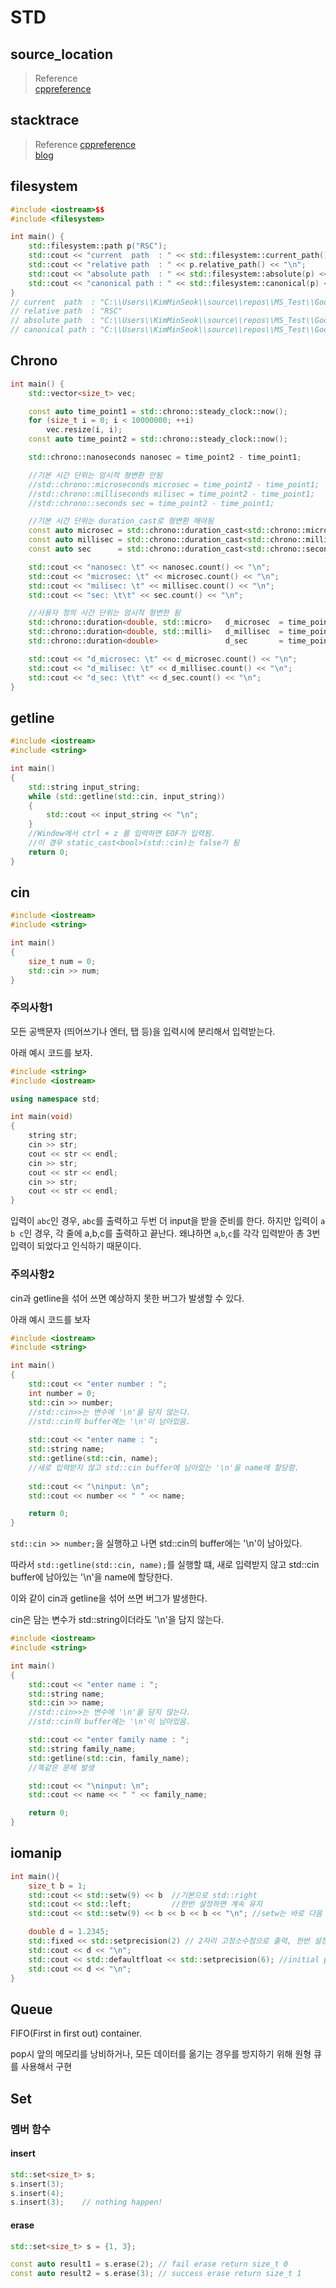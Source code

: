 # STD



## source_location

> Reference  
> [cppreference](https://en.cppreference.com/w/cpp/utility/source_location)

## stacktrace

> Reference
> [cppreference](https://en.cppreference.com/w/cpp/header/stacktrace)  
> [blog](https://www.sandordargo.com/blog/2022/09/21/cpp23-stacktrace-library)  

## filesystem
```cpp
#include <iostream>$$
#include <filesystem>

int main() {
	std::filesystem::path p("RSC");
	std::cout << "current  path  : " << std::filesystem::current_path() << "\n";
	std::cout << "relative path  : " << p.relative_path() << "\n";
	std::cout << "absolute path  : " << std::filesystem::absolute(p) << "\n";
	std::cout << "canonical path : " << std::filesystem::canonical(p) << "\n";
}
// current  path  : "C:\\Users\\KimMinSeok\\source\\repos\\MS_Test\\GoogleTest"
// relative path  : "RSC"
// absolute path  : "C:\\Users\\KimMinSeok\\source\\repos\\MS_Test\\GoogleTest\\RSC"
// canonical path : "C:\\Users\\KimMinSeok\\source\\repos\\MS_Test\\GoogleTest\\RSC"
```

## Chrono
```cpp
int main() {
	std::vector<size_t> vec;

	const auto time_point1 = std::chrono::steady_clock::now();
	for (size_t i = 0; i < 10000000; ++i)
		vec.resize(i, i);
	const auto time_point2 = std::chrono::steady_clock::now();

	std::chrono::nanoseconds nanosec = time_point2 - time_point1;

	//기본 시간 단위는 암시적 형변환 안됨
	//std::chrono::microseconds microsec = time_point2 - time_point1;	//signed integer 55bits
	//std::chrono::milliseconds milisec = time_point2 - time_point1;	//signed integer 45bits
	//std::chrono::seconds sec = time_point2 - time_point1;				//signed integer 35bits

	//기본 시간 단위는 duration_cast로 형변환 해야됨
	const auto microsec = std::chrono::duration_cast<std::chrono::microseconds>(nanosec);	
	const auto millisec = std::chrono::duration_cast<std::chrono::milliseconds>(nanosec);	
	const auto sec		= std::chrono::duration_cast<std::chrono::seconds>(nanosec);		

	std::cout << "nanosec: \t" << nanosec.count() << "\n";
	std::cout << "microsec: \t" << microsec.count() << "\n";
	std::cout << "milisec: \t" << millisec.count() << "\n";
	std::cout << "sec: \t\t" << sec.count() << "\n";

	//사용자 정의 시간 단위는 암시적 형변한 됨
	std::chrono::duration<double, std::micro>	d_microsec	= time_point2 - time_point1;
	std::chrono::duration<double, std::milli>	d_millisec	= time_point2 - time_point1;
	std::chrono::duration<double>				d_sec		= time_point2 - time_point1;

	std::cout << "d_microsec: \t" << d_microsec.count() << "\n";
	std::cout << "d_milisec: \t" << d_millisec.count() << "\n";
	std::cout << "d_sec: \t\t" << d_sec.count() << "\n";
}
```

## getline
```cpp
#include <iostream>
#include <string>

int main() 
{
	std::string input_string;
	while (std::getline(std::cin, input_string))
	{		
		std::cout << input_string << "\n";
	}
	//Window에서 ctrl + z 를 입력하면 EOF가 입력됨.
	//이 경우 static_cast<bool>(std::cin)는 false가 됨
	return 0;
}
```

## cin
```cpp
#include <iostream>
#include <string>

int main() 
{
	size_t num = 0;
	std::cin >> num;	
}
```

### 주의사항1
모든 공백문자 (띄어쓰기나 엔터, 탭 등)을 입력시에 분리해서 입력받는다.

아래 예시 코드를 보자.

```cpp
#include <string>
#include <iostream>

using namespace std;

int main(void)
{	
	string str;
	cin >> str;
  	cout << str << endl;
  	cin >> str;
  	cout << str << endl;
  	cin >> str;
  	cout << str << endl;
}
```

입력이 `abc`인 경우, `abc`를 출력하고 두번 더 input을 받을 준비를 한다. 하지만 입력이 `a b c`인 경우, 각 줄에 a,b,c를 출력하고 끝난다. 왜냐하면 `a`,`b`,`c`를 각각 입력받아 총 3번 입력이 되었다고 인식하기 때문이다.

### 주의사항2
cin과 getline을 섞어 쓰면 예상하지 못한 버그가 발생할 수 있다.

아래 예시 코드를 보자
```cpp
#include <iostream>
#include <string>

int main()
{
	std::cout << "enter number : ";
	int number = 0;
	std::cin >> number;	
	//std::cin>>는 변수에 '\n'을 담지 않는다.
	//std::cin의 buffer에는 '\n'이 남아있음.
		
	std::cout << "enter name : ";
	std::string name;
	std::getline(std::cin, name);
	//새로 입력받지 않고 std::cin buffer에 남아있는 '\n'을 name에 할당함.
	
	std::cout << "\ninput: \n";
	std::cout << number << " " << name;

	return 0;
}
```

`std::cin >> number;`을 실행하고 나면 std::cin의 buffer에는 '\n'이 남아있다.

따라서 `std::getline(std::cin, name);`를 실행할 떄, 새로 입력받지 않고 std::cin buffer에 남아있는 '\n'을 name에 할당한다.

이와 같이 cin과 getline을 섞어 쓰면 버그가 발생한다.

cin은 담는 변수가 std::string이더라도 '\n'을 담지 않는다.
```cpp
#include <iostream>
#include <string>

int main()
{
	std::cout << "enter name : ";
	std::string name;
	std::cin >> name;
	//std::cin>>는 변수에 '\n'을 담지 않는다.
	//std::cin의 buffer에는 '\n'이 남아있음.

	std::cout << "enter family name : ";
	std::string family_name;
	std::getline(std::cin, family_name);
	//똑같은 문제 발생

	std::cout << "\ninput: \n";
	std::cout << name << " " << family_name;

	return 0;
}
```

## iomanip
```cpp
int main(){
	size_t b = 1;	
    std::cout << std::setw(9) << b  //기본으로 std::right
	std::cout << std::left;         //한번 설정하면 계속 유지
	std::cout << std::setw(9) << b << b << b << "\n"; //setw는 바로 다음 입력에만 영향을 줌	

    double d = 1.2345;
    std::fixed << std::setprecision(2) // 2자리 고정소수점으로 출력, 한번 설정으로 계속 유지
    std::cout << d << "\n";
	std::cout << std::defaultfloat << std::setprecision(6); //initial precision
	std::cout << d << "\n";
}
```

## Queue
FIFO(First in first out) container.

pop시 앞의 메모리를 낭비하거나, 모든 데이터를 옮기는 경우를 방지하기 위해 원형 큐를 사용해서 구현

## Set

### 멤버 함수
#### insert
``` cpp
std::set<size_t> s;
s.insert(3);
s.insert(4);
s.insert(3);    // nothing happen!
```

#### erase
```cpp
std::set<size_t> s = {1, 3};

const auto result1 = s.erase(2); // fail erase return size_t 0
const auto result2 = s.erase(3); // success erase return size_t 1
```